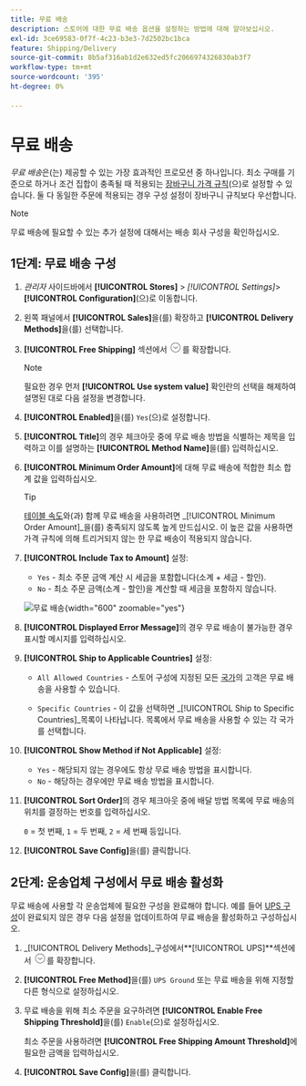 ```yaml
---
title: 무료 배송
description: 스토어에 대한 무료 배송 옵션을 설정하는 방법에 대해 알아보십시오.
exl-id: 3ce69583-0f7f-4c23-b3e3-7d2502bc1bca
feature: Shipping/Delivery
source-git-commit: 8b5af316ab1d2e632ed5fc2066974326830ab3f7
workflow-type: tm+mt
source-wordcount: '395'
ht-degree: 0%

---
```


# 무료 배송

_무료 배송_&#x200B;은(는) 제공할 수 있는 가장 효과적인 프로모션 중 하나입니다. 최소 구매를 기준으로 하거나 조건 집합이 충족될 때 적용되는 [장바구니 가격 규칙](../merchandising-promotions/price-rules-cart.md)(으)로 설정할 수 있습니다. 둘 다 동일한 주문에 적용되는 경우 구성 설정이 장바구니 규칙보다 우선합니다.

>[!NOTE]
>
>무료 배송에 필요할 수 있는 추가 설정에 대해서는 배송 회사 구성을 확인하십시오.

## 1단계: 무료 배송 구성

1. _관리자_ 사이드바에서 **[!UICONTROL Stores]** > _[!UICONTROL Settings]_>**[!UICONTROL Configuration]**(으)로 이동합니다.

1. 왼쪽 패널에서 **[!UICONTROL Sales]**&#x200B;을(를) 확장하고 **[!UICONTROL Delivery Methods]**&#x200B;을(를) 선택합니다.

1. **[!UICONTROL Free Shipping]** 섹션에서 ![확장 선택기](../assets/icon-display-expand.png)를 확장합니다.

   >[!NOTE]
   >
   >필요한 경우 먼저 **[!UICONTROL Use system value]** 확인란의 선택을 해제하여 설명된 대로 다음 설정을 변경합니다.

1. **[!UICONTROL Enabled]**&#x200B;을(를) `Yes`(으)로 설정합니다.

1. **[!UICONTROL Title]**&#x200B;의 경우 체크아웃 중에 무료 배송 방법을 식별하는 제목을 입력하고 이를 설명하는 **[!UICONTROL Method Name]**&#x200B;을(를) 입력하십시오.

1. **[!UICONTROL Minimum Order Amount]**&#x200B;에 대해 무료 배송에 적합한 최소 합계 값을 입력하십시오.

   >[!TIP]
   >
   >[테이블 속도](shipping-table-rate.md)와(과) 함께 무료 배송을 사용하려면 _[!UICONTROL Minimum Order Amount]_을(를) 충족되지 않도록 높게 만드십시오. 이 높은 값을 사용하면 가격 규칙에 의해 트리거되지 않는 한 무료 배송이 적용되지 않습니다.

1. **[!UICONTROL Include Tax to Amount]** 설정:

   - `Yes` - 최소 주문 금액 계산 시 세금을 포함합니다(소계 + 세금 - 할인).
   - `No` - 최소 주문 금액(소계 - 할인)을 계산할 때 세금을 포함하지 않습니다.

   ![무료 배송](../configuration-reference/sales/assets/delivery-methods-free-shipping.png){width="600" zoomable="yes"}

1. **[!UICONTROL Displayed Error Message]**&#x200B;의 경우 무료 배송이 불가능한 경우 표시할 메시지를 입력하십시오.

1. **[!UICONTROL Ship to Applicable Countries]** 설정:

   - `All Allowed Countries` - 스토어 구성에 지정된 모든 [국가](../getting-started/store-details.md#country-options)의 고객은 무료 배송을 사용할 수 있습니다.

   - `Specific Countries` - 이 값을 선택하면 _[!UICONTROL Ship to Specific Countries]_목록이 나타납니다. 목록에서 무료 배송을 사용할 수 있는 각 국가를 선택합니다.

1. **[!UICONTROL Show Method if Not Applicable]** 설정:

   - `Yes` - 해당되지 않는 경우에도 항상 무료 배송 방법을 표시합니다.
   - `No` - 해당하는 경우에만 무료 배송 방법을 표시합니다.

1. **[!UICONTROL Sort Order]**&#x200B;의 경우 체크아웃 중에 배달 방법 목록에 무료 배송의 위치를 결정하는 번호를 입력하십시오.

   `0` = 첫 번째, `1` = 두 번째, `2` = 세 번째 등입니다.

1. **[!UICONTROL Save Config]**&#x200B;을(를) 클릭합니다.

## 2단계: 운송업체 구성에서 무료 배송 활성화

무료 배송에 사용할 각 운송업체에 필요한 구성을 완료해야 합니다. 예를 들어 [UPS 구성](ups.md)이 완료되지 않은 경우 다음 설정을 업데이트하여 무료 배송을 활성화하고 구성하십시오.

1. _[!UICONTROL Delivery Methods]_구성에서&#x200B;**[!UICONTROL UPS]**섹션에서 ![확장 선택기](../assets/icon-display-expand.png)를 확장합니다.

1. **[!UICONTROL Free Method]**&#x200B;을(를) `UPS Ground` 또는 무료 배송을 위해 지정할 다른 형식으로 설정하십시오.

1. 무료 배송을 위해 최소 주문을 요구하려면 **[!UICONTROL Enable Free Shipping Threshold]**&#x200B;을(를) `Enable`(으)로 설정하십시오.

   최소 주문을 사용하려면 **[!UICONTROL Free Shipping Amount Threshold]**&#x200B;에 필요한 금액을 입력하십시오.

1. **[!UICONTROL Save Config]**&#x200B;을(를) 클릭합니다.
